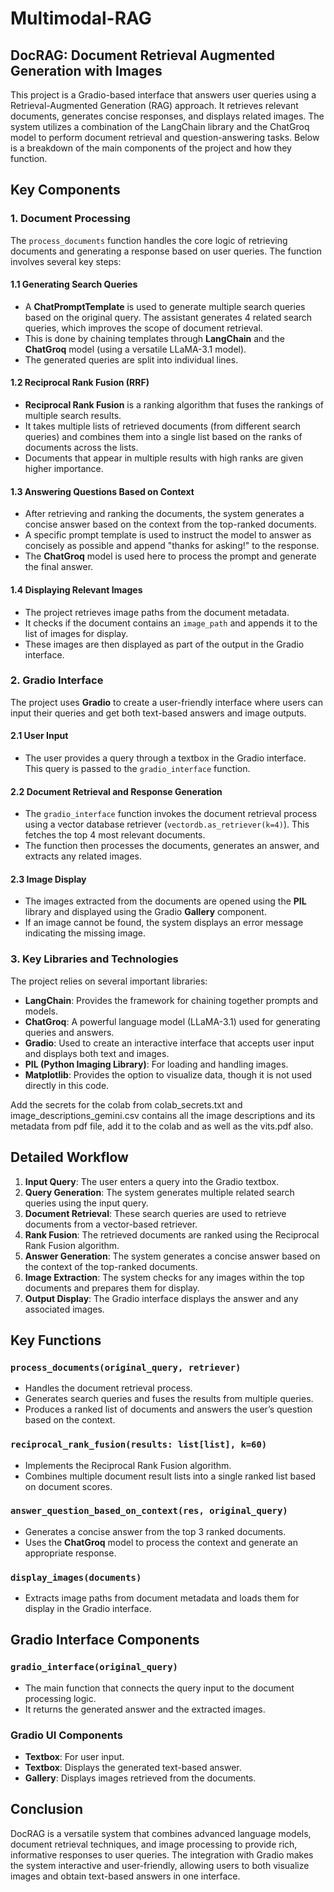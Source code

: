 # Multimodal-RAG

## DocRAG: Document Retrieval Augmented Generation with Images

This project is a Gradio-based interface that answers user queries using a Retrieval-Augmented Generation (RAG) approach. It retrieves relevant documents, generates concise responses, and displays related images. The system utilizes a combination of the LangChain library and the ChatGroq model to perform document retrieval and question-answering tasks. Below is a breakdown of the main components of the project and how they function.

## Key Components

### 1. **Document Processing**
The `process_documents` function handles the core logic of retrieving documents and generating a response based on user queries. The function involves several key steps:

#### 1.1 **Generating Search Queries**
- A **ChatPromptTemplate** is used to generate multiple search queries based on the original query. The assistant generates 4 related search queries, which improves the scope of document retrieval.
- This is done by chaining templates through **LangChain** and the **ChatGroq** model (using a versatile LLaMA-3.1 model).
- The generated queries are split into individual lines.

#### 1.2 **Reciprocal Rank Fusion (RRF)**
- **Reciprocal Rank Fusion** is a ranking algorithm that fuses the rankings of multiple search results.
- It takes multiple lists of retrieved documents (from different search queries) and combines them into a single list based on the ranks of documents across the lists.
- Documents that appear in multiple results with high ranks are given higher importance.
  
#### 1.3 **Answering Questions Based on Context**
- After retrieving and ranking the documents, the system generates a concise answer based on the context from the top-ranked documents.
- A specific prompt template is used to instruct the model to answer as concisely as possible and append "thanks for asking!" to the response.
- The **ChatGroq** model is used here to process the prompt and generate the final answer.

#### 1.4 **Displaying Relevant Images**
- The project retrieves image paths from the document metadata. 
- It checks if the document contains an `image_path` and appends it to the list of images for display.
- These images are then displayed as part of the output in the Gradio interface.

### 2. **Gradio Interface**
The project uses **Gradio** to create a user-friendly interface where users can input their queries and get both text-based answers and image outputs.

#### 2.1 **User Input**
- The user provides a query through a textbox in the Gradio interface. This query is passed to the `gradio_interface` function.

#### 2.2 **Document Retrieval and Response Generation**
- The `gradio_interface` function invokes the document retrieval process using a vector database retriever (`vectordb.as_retriever(k=4)`). This fetches the top 4 most relevant documents.
- The function then processes the documents, generates an answer, and extracts any related images.

#### 2.3 **Image Display**
- The images extracted from the documents are opened using the **PIL** library and displayed using the Gradio **Gallery** component.
- If an image cannot be found, the system displays an error message indicating the missing image.

### 3. **Key Libraries and Technologies**
The project relies on several important libraries:
- **LangChain**: Provides the framework for chaining together prompts and models.
- **ChatGroq**: A powerful language model (LLaMA-3.1) used for generating queries and answers.
- **Gradio**: Used to create an interactive interface that accepts user input and displays both text and images.
- **PIL (Python Imaging Library)**: For loading and handling images.
- **Matplotlib**: Provides the option to visualize data, though it is not used directly in this code.

Add the secrets for the colab from colab_secrets.txt and image_descriptions_gemini.csv contains all the image descriptions and its metadata from pdf file, add it to the colab and as well as the vits.pdf also.

## Detailed Workflow
1. **Input Query**: The user enters a query into the Gradio textbox.
2. **Query Generation**: The system generates multiple related search queries using the input query.
3. **Document Retrieval**: These search queries are used to retrieve documents from a vector-based retriever.
4. **Rank Fusion**: The retrieved documents are ranked using the Reciprocal Rank Fusion algorithm.
5. **Answer Generation**: The system generates a concise answer based on the context of the top-ranked documents.
6. **Image Extraction**: The system checks for any images within the top documents and prepares them for display.
7. **Output Display**: The Gradio interface displays the answer and any associated images.

## Key Functions

### `process_documents(original_query, retriever)`
- Handles the document retrieval process.
- Generates search queries and fuses the results from multiple queries.
- Produces a ranked list of documents and answers the user’s question based on the context.

### `reciprocal_rank_fusion(results: list[list], k=60)`
- Implements the Reciprocal Rank Fusion algorithm.
- Combines multiple document result lists into a single ranked list based on document scores.

### `answer_question_based_on_context(res, original_query)`
- Generates a concise answer from the top 3 ranked documents.
- Uses the **ChatGroq** model to process the context and generate an appropriate response.

### `display_images(documents)`
- Extracts image paths from document metadata and loads them for display in the Gradio interface.

## Gradio Interface Components

### `gradio_interface(original_query)`
- The main function that connects the query input to the document processing logic.
- It returns the generated answer and the extracted images.

### Gradio UI Components
- **Textbox**: For user input.
- **Textbox**: Displays the generated text-based answer.
- **Gallery**: Displays images retrieved from the documents.

## Conclusion
DocRAG is a versatile system that combines advanced language models, document retrieval techniques, and image processing to provide rich, informative responses to user queries. The integration with Gradio makes the system interactive and user-friendly, allowing users to both visualize images and obtain text-based answers in one interface.
